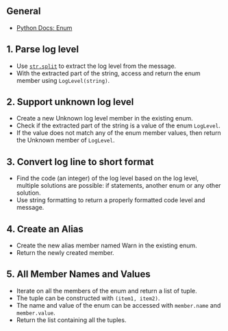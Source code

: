 ## General

- [Python Docs: Enum](https://docs.python.org/3/library/enum.html)

## 1. Parse log level

- Use [`str.split`](https://www.w3schools.com/python/ref_string_split.asp) to extract the log level from the message.
- With the extracted part of the string, access and return the enum member using `LogLevel(string)`.

## 2. Support unknown log level

- Create a new Unknown log level member in the existing enum.
- Check if the extracted part of the string is a value of the enum `LogLevel`.
- If the value does not match any of the enum member values, then return the Unknown member of `LogLevel`.

## 3. Convert log line to short format

- Find the code (an integer) of the log level based on the log level, multiple solutions are possible: if statements, another enum or any other solution.
- Use string formatting to return a properly formatted code level and message.

## 4. Create an Alias

- Create the new alias member named Warn in the existing enum.
- Return the newly created member.

## 5. All Member Names and Values

- Iterate on all the members of the enum and return a list of tuple.
- The tuple can be constructed with `(item1, item2)`.
- The name and value of the enum can be accessed with `member.name` and `member.value`.
- Return the list containing all the tuples.
